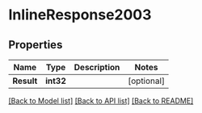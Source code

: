 # InlineResponse2003

## Properties

Name | Type | Description | Notes
------------ | ------------- | ------------- | -------------
**Result** | **int32** |  | [optional] 

[[Back to Model list]](../README.md#documentation-for-models) [[Back to API list]](../README.md#documentation-for-api-endpoints) [[Back to README]](../README.md)


